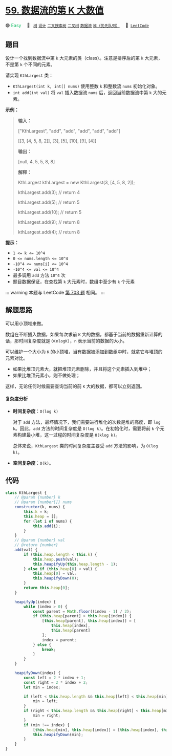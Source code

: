 # [59. 数据流的第 K 大数值](https://leetcode.cn/problems/jBjn9C)

🟢 <font color=#15bd66>Easy</font>&emsp; 🔖&ensp; [`树`](/tag/tree.md) [`设计`](/tag/design.md) [`二叉搜索树`](/tag/binary-search-tree.md) [`二叉树`](/tag/binary-tree.md) [`数据流`](/tag/data-stream.md) [`堆（优先队列）`](/tag/heap-priority-queue.md)&emsp; 🔗&ensp;[`LeetCode`](https://leetcode.cn/problems/jBjn9C)

## 题目

设计一个找到数据流中第 `k` 大元素的类（class）。注意是排序后的第 `k` 大元素，不是第 `k` 个不同的元素。

请实现 `KthLargest` 类：

- `KthLargest(int k, int[] nums)` 使用整数 `k` 和整数流 `nums` 初始化对象。
- `int add(int val)` 将 `val` 插入数据流 `nums` 后，返回当前数据流中第 `k` 大的元素。

**示例：**

> **输入：**
>
> ["KthLargest", "add", "add", "add", "add", "add"]
>
> [[3, [4, 5, 8, 2]], [3], [5], [10], [9], [4]]
>
> **输出：**
>
> [null, 4, 5, 5, 8, 8]
>
> **解释：**
>
> KthLargest kthLargest = new KthLargest(3, [4, 5, 8, 2]);
>
> kthLargest.add(3); // return 4
>
> kthLargest.add(5); // return 5
>
> kthLargest.add(10); // return 5
>
> kthLargest.add(9); // return 8
>
> kthLargest.add(4); // return 8

**提示：**

- `1 <= k <= 10^4`
- `0 <= nums.length <= 10^4`
- `-10^4 <= nums[i] <= 10^4`
- `-10^4 <= val <= 10^4`
- 最多调用 `add` 方法 `10^4` 次
- 题目数据保证，在查找第 `k` 大元素时，数组中至少有 `k` 个元素

::: warning
本题与 LeetCode [第 703 题](../problem/0703.md) 相同。
:::

## 解题思路

可以用小顶堆来做。

数组在不断插入数据，如果每次求前 `K` 大的数据，都基于当前的数据重新计算的话，那时间复杂度就是 `O(nlogK)`，`n` 表示当前的数据的大小。

可以维护一个大小为 `K` 的小顶堆，当有数据被添加到数组中时，就拿它与堆顶的元素对比。

- 如果比堆顶元素大，就把堆顶元素删除，并且将这个元素插入到堆中；
- 如果比堆顶元素小，则不做处理；

这样，无论任何时候需要查询当前的前 `K` 大的数据，都可以立刻返回。

#### 复杂度分析

- **时间复杂度**：`O(log k)`

  对于 `add` 方法，最坏情况下，我们需要进行堆化的次数是堆的高度，即 `log k`。因此，`add` 方法的时间复杂度是 `O(log k)`。在初始化时，需要将前 `k` 个元素构建最小堆，这一过程的时间复杂度是 `O(klog k)`。

  总体来说，`KthLargest` 类的时间复杂度主要受 `add` 方法的影响，为 `O(log k)`。

- **空间复杂度**：`O(k)`。

## 代码

```javascript
class KthLargest {
	// @param {number} k
	// @param {number[]} nums
	constructor(k, nums) {
		this.k = k;
		this.heap = [];
		for (let i of nums) {
			this.add(i);
		}
	}
	// @param {number} val
	// @return {number}
	add(val) {
		if (this.heap.length < this.k) {
			this.heap.push(val);
			this.heapifyUp(this.heap.length - 1);
		} else if (this.heap[0] < val) {
			this.heap[0] = val;
			this.heapifyDown(0);
		}
		return this.heap[0];
	}

	heapifyUp(index) {
		while (index > 0) {
			const parent = Math.floor((index - 1) / 2);
			if (this.heap[parent] > this.heap[index]) {
				[this.heap[parent], this.heap[index]] = [
					this.heap[index],
					this.heap[parent]
				];
				index = parent;
			} else {
				break;
			}
		}
	}

	heapifyDown(index) {
		const left = 2 * index + 1;
		const right = 2 * index + 2;
		let min = index;

		if (left < this.heap.length && this.heap[left] < this.heap[min]) {
			min = left;
		}
		if (right < this.heap.length && this.heap[right] < this.heap[min]) {
			min = right;
		}
		if (min !== index) {
			[this.heap[min], this.heap[index]] = [this.heap[index], this.heap[min]];
			this.heapifyDown(min);
		}
	}
}
```
